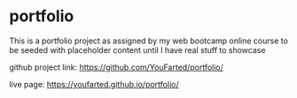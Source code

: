 # portfolio
This is a portfolio project as assigned by my web bootcamp online course to be seeded with placeholder content until I have real stuff to showcase

github project link:
https://github.com/YouFarted/portfolio/

live page:
https://youfarted.github.io/portfolio/